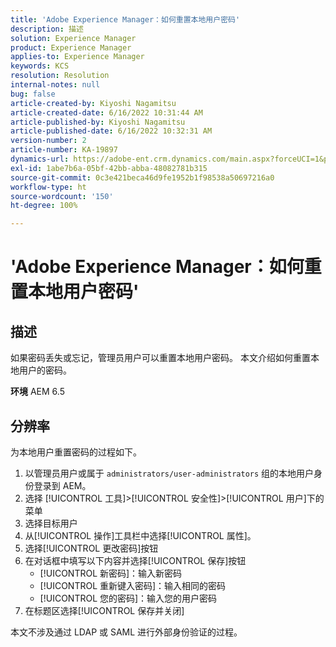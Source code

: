 ```yaml
---
title: 'Adobe Experience Manager：如何重置本地用户密码'
description: 描述
solution: Experience Manager
product: Experience Manager
applies-to: Experience Manager
keywords: KCS
resolution: Resolution
internal-notes: null
bug: false
article-created-by: Kiyoshi Nagamitsu
article-created-date: 6/16/2022 10:31:44 AM
article-published-by: Kiyoshi Nagamitsu
article-published-date: 6/16/2022 10:32:31 AM
version-number: 2
article-number: KA-19897
dynamics-url: https://adobe-ent.crm.dynamics.com/main.aspx?forceUCI=1&pagetype=entityrecord&etn=knowledgearticle&id=d07c5e7f-5fed-ec11-bb3d-000d3a5c4890
exl-id: 1abe7b6a-05bf-42bb-abba-48082781b315
source-git-commit: 0c3e421beca46d9fe1952b1f98538a50697216a0
workflow-type: ht
source-wordcount: '150'
ht-degree: 100%

---
```


# &#39;Adobe Experience Manager：如何重置本地用户密码&#39;

## 描述


如果密码丢失或忘记，管理员用户可以重置本地用户密码。
本文介绍如何重置本地用户的密码。

<b>环境</b>
AEM 6.5


## 分辨率


为本地用户重置密码的过程如下。

1. 以管理员用户或属于 `administrators/user-administrators` 组的本地用户身份登录到 AEM。
2. 选择 [!UICONTROL 工具]>[!UICONTROL 安全性]>[!UICONTROL 用户]下的菜单
3. 选择目标用户
4. 从[!UICONTROL 操作]工具栏中选择[!UICONTROL 属性]。
5. 选择[!UICONTROL 更改密码]按钮
6. 在对话框中填写以下内容并选择[!UICONTROL 保存]按钮
   - [!UICONTROL 新密码]：输入新密码
   - [!UICONTROL 重新键入密码]：输入相同的密码
   - [!UICONTROL 您的密码]：输入您的用户密码
7. 在标题区选择[!UICONTROL 保存并关闭]

本文不涉及通过 LDAP 或 SAML 进行外部身份验证的过程。
